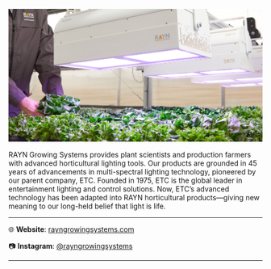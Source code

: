 ![RAYN banner](/profile/rayn_banner.jpg)

RAYN Growing Systems provides plant scientists and production farmers with advanced horticultural lighting tools. Our products are grounded in 45 years of advancements in multi-spectral lighting technology, pioneered by our parent company, ETC. Founded in 1975, ETC is the global leader in entertainment lighting and control solutions. Now, ETC’s advanced technology has been adapted into RAYN horticultural products—giving new meaning to our long-held belief that light is life.

---

:globe_with_meridians: **Website**: [rayngrowingsystems.com](https://rayngrowingsystems.com/)

:camera: **Instagram**: [@rayngrowingsystems](https://www.instagram.com/rayngrowingsystems/)

---
